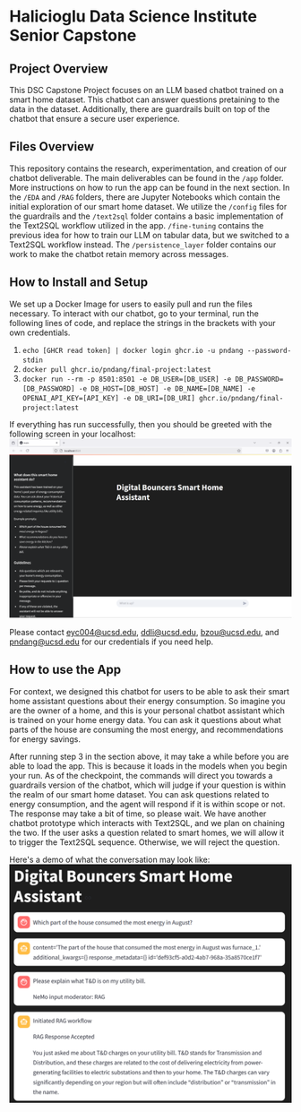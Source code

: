 # Halicioglu Data Science Institute Senior Capstone

## Project Overview
This DSC Capstone Project focuses on an LLM based chatbot trained on a smart home dataset. This chatbot can answer questions pretaining to the data in the dataset. Additionally, there are guardrails built on top of the chatbot that ensure a secure user experience.

## Files Overview
This repository contains the research, experimentation, and creation of our chatbot deliverable. The main deliverables can be found in the `/app` folder. More instructions on how to run the app can be found in the next section. In the `/EDA` and   `/RAG` folders, there are Jupyter Notebooks which contain the initial exploration of our smart home dataset. We utilize the `/config` files for the guardrails and the `/text2sql` folder contains a basic implementation of the Text2SQL workflow utilized in the app. `/fine-tuning` contains the previous idea for how to train our LLM on tabular data, but we switched to a Text2SQL workflow instead. The `/persistence_layer` folder contains our work to make the chatbot retain memory across messages.

## How to Install and Setup
We set up a Docker Image for users to easily pull and run the files necessary. To interact with our chatbot, go to your terminal, run the following lines of code, and replace the strings in the brackets with your own credentials. 
1. `echo [GHCR read token] | docker login ghcr.io -u pndang --password-stdin`
2. `docker pull ghcr.io/pndang/final-project:latest`
3. `docker run --rm -p 8501:8501 -e DB_USER=[DB_USER] -e DB_PASSWORD=[DB_PASSWORD] -e DB_HOST=[DB_HOST] -e DB_NAME=[DB_NAME] -e OPENAI_API_KEY=[API_KEY] -e DB_URI=[DB_URI] ghcr.io/pndang/final-project:latest`

If everything has run successfully, then you should be greeted with the following screen in your localhost:
![Opening Screen](/images/final_demo_opening_screen.png)

Please contact eyc004@ucsd.edu, ddli@ucsd.edu, bzou@ucsd.edu, and pndang@ucsd.edu for our credentials if you need help.


## How to use the App
For context, we designed this chatbot for users to be able to ask their smart home assistant questions about their energy consumption. So imagine you are the owner of a home, and this is your personal chatbot assistant which is trained on your home energy data. You can ask it questions about what parts of the house are consuming the most energy, and recommendations for energy savings.  

After running step 3 in the section above, it may take a while before you are able to load the app. This is because it loads in the models when you begin your run. As of the checkpoint, the commands will direct you towards a guardrails version of the chatbot, which will judge if your question is within the realm of our smart home dataset. You can ask questions related to energy consumption, and the agent will respond if it is within scope or not. The response may take a bit of time, so please wait. We have another chatbot prototype which interacts with Text2SQL, and we plan on chaining the two. If the user asks a question related to smart homes, we will allow it to trigger the Text2SQL sequence. Otherwise, we will reject the question. 

Here's a demo of what the conversation may look like:
![Demo Response](/images/final_demo.png)
